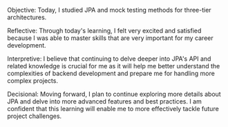 Objective: Today, I studied JPA and mock testing methods for three-tier architectures.

Reflective: Through today's learning, I felt very excited and satisfied because I was able to master skills that are very important for my career development.

Interpretive: I believe that continuing to delve deeper into JPA's API and related knowledge is crucial for me as it will help me better 
    understand the complexities of backend development and prepare me for handling more complex projects.

Decisional: Moving forward, I plan to continue exploring more details about JPA and delve into more advanced features and best practices. 
            I am confident that this learning will enable me to more effectively tackle future project challenges.